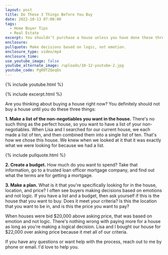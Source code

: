 ```yaml
---
layout: post
title: Do These 3 Things Before You Buy
date: 2022-10-13 07:00:00
tags:
  - Home Buyer Tips
  - Real Estate
excerpt: You shouldn’t purchase a house unless you have done these three things.
enclosure:
pullquote: Make decisions based on logic, not emotion.
enclosure_type: video/mp4
enclosure_time:
use_youtube_image: false
youtube_alternate_image: /uploads/10-12-youtube-2.jpg
youtube_code: PgR0TZQeqOs
---
```

{% include youtube.html %}

{% include excerpt.html %}

Are you thinking about buying a house right now? You definitely should not buy a house until you do these three things:

**1\. Make a list of the non-negotiables you want in the house.** There's no such thing as the perfect house, so you want to have a list of your non-negotiables. When Lisa and I searched for our current house, we each made a list of ten, and then combined them into a single list of ten. That's how we chose this house. We knew when we looked at it that it was exactly what we were looking for because we had a list.

{% include pullquote.html %}

**2\. Create a budget.** How much do you want to spend? Take that information, go to a trusted loan officer mortgage company, and find out what the terms are for getting a mortgage.

**3\. Make a plan.** What is it that you're specifically looking for in the house, location, and price? I often see buyers making decisions based on emotions and not logic. If you have a list and a budget, then ask yourself if this is the house that you want to buy. Does it meet your criteria? Is this the location that you want to be in, and is this the price you want to pay?

When houses were bid $20,000 above asking price, that was based on emotion and not logic. There's nothing wrong with paying more for a house as long as you're making a logical decision. Lisa and I bought our house for $22,000 over asking price because it met all of our criteria.

If you have any questions or want help with the process, reach out to me by phone or email. I'd love to help you.